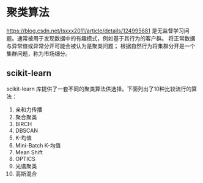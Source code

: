 # 聚类算法
https://blog.csdn.net/lsxxx2011/article/details/124995681
是无监督学习问题。通常被用于发现数据中的有趣模式，例如基于其行为的客户群。
将正常数据与异常值或异常分开可能会被认为是聚类问题； 根据自然行为将集群分开是一个集群问题，称为市场细分。
## scikit-learn
scikit-learn 库提供了一套不同的聚类算法供选择。下面列出了10种比较流行的算法：
1. 亲和力传播
2. 聚合聚类
3. BIRCH
4. DBSCAN
5. K-均值
6. Mini-Batch K-均值
7. Mean Shift
8. OPTICS
9. 光谱聚类
10. 高斯混合

